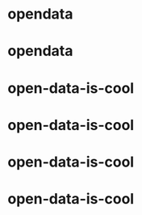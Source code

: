 # opendata 
# opendata 
# open-data-is-cool 
# open-data-is-cool 
# open-data-is-cool 
# open-data-is-cool 
